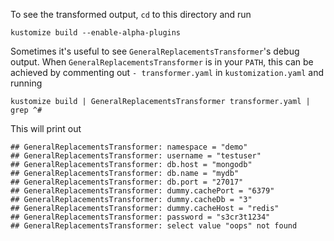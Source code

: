 To see the transformed output, `cd` to this directory and run

    kustomize build --enable-alpha-plugins

Sometimes it's useful to see `GeneralReplacementsTransformer`'s debug output.
When `GeneralReplacementsTransformer` is in your `PATH`, this can be achieved
by commenting out `- transformer.yaml` in `kustomization.yaml` and running

    kustomize build | GeneralReplacementsTransformer transformer.yaml | grep ^#

This will print out

    ## GeneralReplacementsTransformer: namespace = "demo"
    ## GeneralReplacementsTransformer: username = "testuser"
    ## GeneralReplacementsTransformer: db.host = "mongodb"
    ## GeneralReplacementsTransformer: db.name = "mydb"
    ## GeneralReplacementsTransformer: db.port = "27017"
    ## GeneralReplacementsTransformer: dummy.cachePort = "6379"
    ## GeneralReplacementsTransformer: dummy.cacheDb = "3"
    ## GeneralReplacementsTransformer: dummy.cacheHost = "redis"
    ## GeneralReplacementsTransformer: password = "s3cr3t1234"
    ## GeneralReplacementsTransformer: select value "oops" not found
